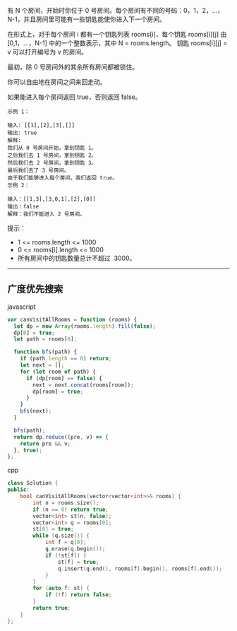 有 N 个房间，开始时你位于 0 号房间。每个房间有不同的号码：0，1，2，...，N-1，并且房间里可能有一些钥匙能使你进入下一个房间。

在形式上，对于每个房间 i 都有一个钥匙列表 rooms[i]，每个钥匙 rooms[i][j] 由 [0,1，...，N-1] 中的一个整数表示，其中 N = rooms.length。 钥匙 rooms[i][j] = v 可以打开编号为 v 的房间。

最初，除 0 号房间外的其余所有房间都被锁住。

你可以自由地在房间之间来回走动。

如果能进入每个房间返回 true，否则返回 false。

```
示例 1：

输入: [[1],[2],[3],[]]
输出: true
解释:
我们从 0 号房间开始，拿到钥匙 1。
之后我们去 1 号房间，拿到钥匙 2。
然后我们去 2 号房间，拿到钥匙 3。
最后我们去了 3 号房间。
由于我们能够进入每个房间，我们返回 true。
示例 2：

输入：[[1,3],[3,0,1],[2],[0]]
输出：false
解释：我们不能进入 2 号房间。
```

提示：

- 1 <= rooms.length <= 1000
- 0 <= rooms[i].length <= 1000
- 所有房间中的钥匙数量总计不超过  3000。

---

## 广度优先搜索

javascript

```javascript
var canVisitAllRooms = function (rooms) {
  let dp = new Array(rooms.length).fill(false);
  dp[0] = true;
  let path = rooms[0];

  function bfs(path) {
    if (path.length == 0) return;
    let next = [];
    for (let room of path) {
      if (dp[room] == false) {
        next = next.concat(rooms[room]);
        dp[room] = true;
      }
    }
    bfs(next);
  }

  bfs(path);
  return dp.reduce((pre, v) => {
    return pre && v;
  }, true);
};
```

cpp

```cpp
class Solution {
public:
    bool canVisitAllRooms(vector<vector<int>>& rooms) {
        int n = rooms.size();
        if (n == 0) return true;
        vector<int> st(n, false);
        vector<int> q = rooms[0];
        st[0] = true;
        while (q.size()) {
            int f = q[0];
            q.erase(q.begin());
            if (!st[f]) {
                st[f] = true;
                q.insert(q.end(), rooms[f].begin(), rooms[f].end());
            }
        }
        for (auto f: st) {
            if (!f) return false;
        }
        return true;
    }
};
```
